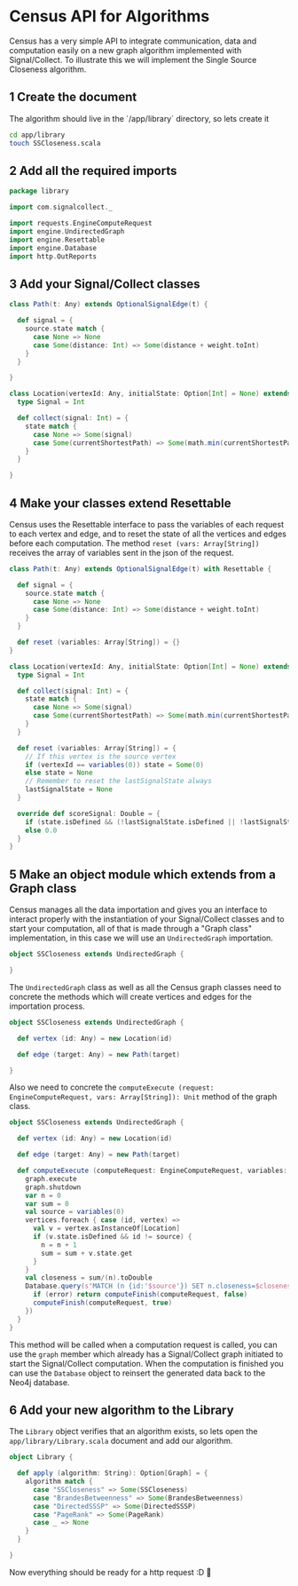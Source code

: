 Census API for Algorithms
=========================

Census has a very simple API to integrate communication, data and computation
easily on a new graph algorithm implemented with Signal/Collect. To illustrate
this we will implement the Single Source Closeness algorithm.

1 Create the document
---------------------

The algorithm should live in the ´/app/library´ directory, so lets create it

```bash
cd app/library
touch SSCloseness.scala
```

2 Add all the required imports
------------------------------

```scala
package library

import com.signalcollect._

import requests.EngineComputeRequest
import engine.UndirectedGraph
import engine.Resettable
import engine.Database
import http.OutReports
```

3 Add your Signal/Collect classes
---------------------------------

```scala
class Path(t: Any) extends OptionalSignalEdge(t) {

  def signal = {
    source.state match {
      case None => None
      case Some(distance: Int) => Some(distance + weight.toInt)
    }
  }

}

class Location(vertexId: Any, initialState: Option[Int] = None) extends DataFlowVertex(vertexId, initialState) {
  type Signal = Int

  def collect(signal: Int) = {
    state match {
      case None => Some(signal)
      case Some(currentShortestPath) => Some(math.min(currentShortestPath, signal))
    }
  }

}
```

4 Make your classes extend Resettable
-------------------------------------

Census uses the Resettable interface to pass the variables of each request to
each vertex and edge, and to reset the state of all the vertices and edges
before each computation. The method `reset (vars: Array[String])` receives the
array of variables sent in the json of the request.

```scala
class Path(t: Any) extends OptionalSignalEdge(t) with Resettable {

  def signal = {
    source.state match {
      case None => None
      case Some(distance: Int) => Some(distance + weight.toInt)
    }
  }

  def reset (variables: Array[String]) = {}
}

class Location(vertexId: Any, initialState: Option[Int] = None) extends DataFlowVertex(vertexId, initialState) with Resettable {
  type Signal = Int

  def collect(signal: Int) = {
    state match {
      case None => Some(signal)
      case Some(currentShortestPath) => Some(math.min(currentShortestPath, signal))
    }
  }

  def reset (variables: Array[String]) = {
    // If this vertex is the source vertex
    if (vertexId == variables(0)) state = Some(0)
    else state = None
    // Remember to reset the lastSignalState always
    lastSignalState = None
  }

  override def scoreSignal: Double = {
    if (state.isDefined && (!lastSignalState.isDefined || !lastSignalState.get.isDefined || state.get != lastSignalState.get.get)) 1.0
    else 0.0
  }
}
```

5 Make an object module which extends from a Graph class
--------------------------------------------------------

Census manages all the data importation and gives you an interface to interact
properly with the instantiation of your Signal/Collect classes and to start your
computation, all of that is made through a "Graph class" implementation, in this
case we will use an `UndirectedGraph` importation.

```scala
object SSCloseness extends UndirectedGraph {

}
```

The `UndirectedGraph` class as well as all the Census graph classes need to
concrete the methods which will create vertices and edges for the importation
process.

```scala
object SSCloseness extends UndirectedGraph {

  def vertex (id: Any) = new Location(id)

  def edge (target: Any) = new Path(target)

}
```

Also we need to concrete the `computeExecute (request: EngineComputeRequest, vars: Array[String]): Unit`
method of the graph class.

```scala
object SSCloseness extends UndirectedGraph {

  def vertex (id: Any) = new Location(id)

  def edge (target: Any) = new Path(target)

  def computeExecute (computeRequest: EngineComputeRequest, variables: Array[String]): Unit = {
    graph.execute
    graph.shutdown
    var n = 0
    var sum = 0
    val source = variables(0)
    vertices.foreach { case (id, vertex) =>
      val v = vertex.asInstanceOf[Location]
      if (v.state.isDefined && id != source) {
        n = n + 1
        sum = sum + v.state.get
      }
    }
    val closeness = sum/(n).toDouble
    Database.query(s"MATCH (n {id:'$source'}) SET n.closeness=$closeness", { (error, response) =>
      if (error) return computeFinish(computeRequest, false)
      computeFinish(computeRequest, true)
    })
  }
}
```

This method will be called when a computation request is called, you can use the
`graph` member which already has a Signal/Collect graph initiated to start the
Signal/Collect computation. When the computation is finished you can use the
`Database` object to reinsert the generated data back to the Neo4j database.

6 Add your new algorithm to the Library
---------------------------------------

The `Library` object verifies that an algorithm exists, so lets open the
`app/library/Library.scala` document and add our algorithm.

```scala
object Library {

  def apply (algorithm: String): Option[Graph] = {
    algorithm match {
      case "SSCloseness" => Some(SSCloseness)
      case "BrandesBetweenness" => Some(BrandesBetweenness)
      case "DirectedSSSP" => Some(DirectedSSSP)
      case "PageRank" => Some(PageRank)
      case _ => None
    }
  }

}
```

Now everything should be ready for a http request :D :tada:
